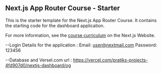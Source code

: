 ## Next.js App Router Course - Starter

This is the starter template for the Next.js App Router Course. It contains the starting code for the dashboard application.

For more information, see the [course curriculum](https://nextjs.org/learn) on the Next.js Website.


--Login Details for the application :
Email: user@nextmail.com
Password: 123456

--Database and Versel.com url :
https://vercel.com/pratiks-projects-4fd907d0/nextjs-dashboard/og
